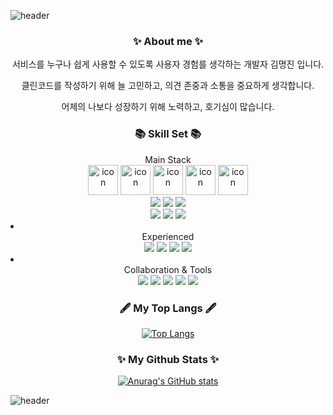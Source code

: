 ![header](https://capsule-render.vercel.app/api?type=waving&color=0:8AA8EF,100:B792F2&height=250&section=header&text=MyeongJin&fontSize=70&fontAlign=70&fontColor=fff&animation=fadeIn)

<h3 align="center">✨ About me ✨</h3>

<div align="center">

서비스를 누구나 쉽게 사용할 수 있도록 사용자 경험를 생각하는 개발자 김명진 입니다.

클린코드를 작성하기 위해 늘 고민하고, 의견 존중과 소통을 중요하게 생각합니다.

어제의 나보다 성장하기 위해 노력하고, 호기심이 많습니다.

</div>

<h3 align="center">📚 Skill Set 📚</h3>
        <div  align="center">Main Stack</div>
      <div align="center">
        <img src="https://techstack-generator.vercel.app/sass-icon.svg" alt="icon" width="48" height="48" />
        <img src="https://techstack-generator.vercel.app/js-icon.svg" alt="icon" width="48" height="48" />
        <img src="https://techstack-generator.vercel.app/react-icon.svg" alt="icon" width="48" height="48" />
        <img src="https://techstack-generator.vercel.app/redux-icon.svg" alt="icon" width="48" height="48" />
        <img src="https://techstack-generator.vercel.app/restapi-icon.svg" alt="icon" width="48" height="48" /><br/>
        <img src="https://img.shields.io/badge/HTML-E34F26?style=flat-square&logo=HTML5&logoColor=white"/>
        <img src="https://img.shields.io/badge/CSS3-F68212?style=flat-square&logo=CSS3&logoColor=white"/>
        <img src="https://img.shields.io/badge/StyledComponents-DB7093?style=flat-square&logo=Styled-components&logoColor=white"/><br/>
        <img src="https://img.shields.io/badge/React-61DAFB?style=flat-square&logo=React&logoColor=white"/>
        <img src="https://img.shields.io/badge/Redux-764ABC?style=flat-square&logo=Redux&logoColor=white"/>
         <img src="https://img.shields.io/badge/Vue-4FC08D?style=flat-square&logo=Vue.js&logoColor=white"/>
      </div>
    </li>
    <li>
    <div  align="center">Experienced</div>
     <div align="center">
    <div>
    <img src="https://img.shields.io/badge/TypeScript-3178C6?style=flat-square&logo=TypeScript&logoColor=white"/>
    <img src="https://img.shields.io/badge/Vite-646CFF?style=flat-square&logo=Vite&logoColor=white"/>
    <img src="https://img.shields.io/badge/Webpack-8DD6F9?style=flat-square&logo=Webpack&logoColor=white"/>
    <img src="https://img.shields.io/badge/Firebase
-FFCA28?style=flat-square&logo=Firebase
&logoColor=white"/>
    </div>
      </div>
    </li>
    <li>
    <div  align="center">Collaboration & Tools</div>
     <div align="center">
    <div>
    <img src="https://img.shields.io/badge/Git-F05032?style=flat-square&logo=Git&logoColor=white"/>
    <img src="https://img.shields.io/badge/GitHub-181717?style=flat-square&logo=GitHub&logoColor=white"/>
    <img src="https://img.shields.io/badge/Notion-000000?style=flat-square&logo=Notion&logoColor=white"/>
    <img src="https://img.shields.io/badge/Figma-F24E1E?style=flat-square&logo=Figma&logoColor=white"/>
    <img src="https://img.shields.io/badge/Slack-4A154B?style=flat-square&logo=Slack&logoColor=white"/>
    </div>
      </div>
    </li>
  </ul>

<h3 align="center"> 🖋 My Top Langs 🖋 </h3>
<div align="center">
  
[![Top Langs](https://github-readme-stats.vercel.app/api/top-langs/?username=k-m-jin&hide=html,scss,css,shell&layout=compact)](https://github.com/anuraghazra/github-readme-stats)
  
</div>

<h3 align="center">✨ My Github Stats ✨</h3>
<div align="center">
  
[![Anurag's GitHub stats](https://github-readme-stats.vercel.app/api?username=k-m-jin&show_icons=true&count_private=true)](https://github.com/anuraghazra/github-readme-stats)
  
</div>

![header](https://capsule-render.vercel.app/api?type=waving&color=0:8AA8EF,100:B792F2&height=150&section=footer&text=&fontSize=70&fontAlign=70&animation=fadeIn)
